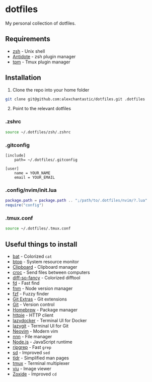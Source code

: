 # dotfiles

My personal collection of dotfiles.

## Requirements

- [zsh](http://www.zsh.org/) - Unix shell
- [Antidote](https://github.com/mattmc3/antidote) - zsh plugin manager
- [tpm](https://github.com/tmux-plugins/tpm) - Tmux plugin manager

## Installation

1. Clone the repo into your home folder

```sh
git clone git@github.com:alexchantastic/dotfiles.git .dotfiles
```

2. Point to the relevant dotfiles

### .zshrc

```sh
source ~/.dotfiles/zsh/.zshrc
```

### .gitconfig

```
[include]
    path= ~/.dotfiles/.gitconfig

[user]
    name = YOUR_NAME
    email = YOUR_EMAIL
```

### .config/nvim/init.lua

```lua
package.path = package.path .. ";/path/to/.dotfiles/nvim/?.lua"
require("config")
```

### .tmux.conf

```sh
source ~/.dotfiles/.tmux.conf
```

## Useful things to install

- [bat](https://github.com/sharkdp/bat) - Colorized `cat`
- [btop](https://github.com/aristocratos/btop) - System resource monitor
- [Clipboard](https://github.com/Slackadays/Clipboard) - Clipboard manager
- [croc](https://github.com/schollz/croc) - Send files between computers
- [diff-so-fancy](https://github.com/so-fancy/diff-so-fancy) - Colorized difftool
- [fd](https://github.com/sharkdp/fd) - Fast find
- [fnm](https://github.com/Schniz/fnm) - Node version manager
- [fzf](https://github.com/junegunn/fzf) - Fuzzy finder
- [Git Extras](https://github.com/tj/git-extras) - Git extensions
- [Git](https://git-scm.com/) - Version control
- [Homebrew](https://brew.sh/) - Package manager
- [httpie](https://github.com/httpie/httpie) - HTTP client
- [lazydocker](https://github.com/jesseduffield/lazydocker) - Terminal UI for Docker
- [lazygit](https://github.com/jesseduffield/lazygit) - Terminal UI for Git
- [Neovim](https://neovim.io/) - Modern vim
- [nnn](https://github.com/jarun/nnn) - File manager
- [Node.js](https://nodejs.org/) - JavaScript runtime
- [ripgrep](https://github.com/BurntSushi/ripgrep) - Fast `grep`
- [sd](https://github.com/chmln/sd) - Improved `sed`
- [tldr](https://github.com/tldr-pages/tldr) - Simplified man pages
- [tmux](https://github.com/tmux/tmux) - Terminal multiplexer
- [viu](https://github.com/atanunq/viu) - Image viewer
- [Zoxide](https://github.com/ajeetdsouza/zoxide) - Improved `cd`
